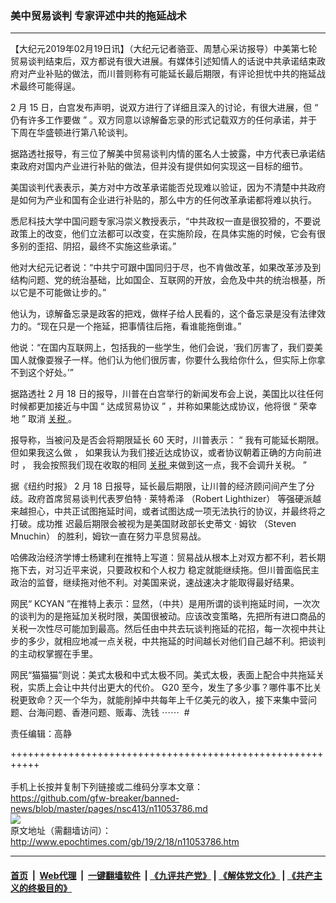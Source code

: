 ### 美中贸易谈判 专家评述中共的拖延战术
------------------------

<p>
 【大纪元2019年02月19日讯】（大纪元记者骆亚、周慧心采访报导）中美第七轮贸易谈判结束后，双方都说有很大进展。有媒体引述知情人的话说中共承诺结束政府对产业补贴的做法，而川普则称有可能延长最后期限，有评论担忧中共的拖延战术最终可能得逞。
</p>
<p class="p1">
 <span class="s2">
  2
 </span>
 <span class="s1">
  月
 </span>
 <span class="s2">
  15
 </span>
 <span class="s1">
  日，白宫发布声明，说双方进行了详细且深入的讨论，有很大进展，但
 </span>
 <span class="s2">
  “
 </span>
 <span class="s1">
  仍有许多工作要做
 </span>
 <span class="s2">
  ”
 </span>
 <span class="s1">
  。双方同意以谅解备忘录的形式记载双方的任何承诺，并于下周在华盛顿进行第八轮谈判。
 </span>
</p>
<p class="p1">
 <span class="s1">
  据路透社报导，有三位了解美中贸易谈判内情的匿名人士披露，中方代表已承诺结束政府对国内产业进行补贴的做法，但并没有提供如何实现这一目标的细节。
 </span>
</p>
<p class="p1">
 <span class="s1">
  美国谈判代表表示，美方对中方改革承诺能否兑现难以验证，因为不清楚中共政府是如何为产业和国有企业进行补贴的，那么中方的任何改革承诺都将难以执行。
 </span>
</p>
<p class="p1">
 <span class="s1">
  悉尼科技大学中国问题专家冯崇义教授表示，“中共政权一直是很狡猾的，不要说政策上的改变，他们立法都可以改变，在实施阶段，在具体实施的时候，它会有很多别的歪招、阴招，最终不实施这些承诺。”
 </span>
</p>
<p class="p1">
 <span class="s1">
  他对大纪元记者说：“中共宁可跟中国同归于尽，也不肯做改革，如果改革涉及到结构问题、党的统治基础，比如国企、互联网的开放，会危及中共的统治根基，所以它是不可能做让步的。”
 </span>
</p>
<p class="p1">
 <span class="s1">
  他认为，谅解备忘录是政客的把戏，做样子给人民看的，这个备忘录是没有法律效力的。“现在只是一个拖延，把事情往后拖，看谁能拖倒谁。”
 </span>
</p>
<p class="p1">
 他说：“在国内互联网上，包括我的一些学生，他们会说，‘我们厉害了，我们耍美国人就像耍猴子一样。他们认为他们很厉害，你要什么我给你什么，但实际上你拿不到这个好处。’”
</p>
<p class="p1">
 <span class="s1">
  据路透社
 </span>
 <span class="s2">
  2
 </span>
 <span class="s1">
  月
 </span>
 <span class="s2">
  18
 </span>
 <span class="s1">
  日的报导，川普在白宫举行的新闻发布会上说，美国比以往任何时候都更加接近与中国
 </span>
 <span class="s2">
  “
 </span>
 <span class="s1">
  达成贸易协议
 </span>
 <span class="s2">
  ”
 </span>
 <span class="s1">
  ，并称如果能达成协议，他将很
 </span>
 <span class="s2">
  “
 </span>
 <span class="s1">
  荣幸地
 </span>
 <span class="s2">
  ”
 </span>
 <span class="s1">
  取消
  <a href="http://www.epochtimes.com/gb/tag/%E5%85%B3%E7%A8%8E.html">
   关税
  </a>
  。
 </span>
</p>
<p class="p1">
 <span class="s1">
  报导称，当被问及是否会将期限延长
 </span>
 <span class="s2">
  60
 </span>
 <span class="s1">
  天时，川普表示：
 </span>
 <span class="s2">
  “
 </span>
 <span class="s1">
  我有可能延长期限。但如果我这么做
 </span>
 <span class="s2">
  ，
 </span>
 <span class="s1">
  如果我认为我们接近达成协议，或者协议朝着正确的方向前进时
 </span>
 <span class="s2">
  ，
 </span>
 <span class="s1">
  我会按照我们现在收取的相同
  <a href="http://www.epochtimes.com/gb/tag/%E5%85%B3%E7%A8%8E.html">
   关税
  </a>
  来做到这一点，我不会调升关税。
 </span>
 <span class="s2">
  ”
 </span>
</p>
<p class="p1">
 <span class="s1">
  据《纽约时报》
 </span>
 <span class="s2">
  2
 </span>
 <span class="s1">
  月
 </span>
 <span class="s2">
  18
 </span>
 <span class="s1">
  日报导，延长最后期限，让川普的经济顾问间产生了分歧。政府首席贸易谈判代表罗伯特
 </span>
 <span class="s2">
  ·
 </span>
 <span class="s1">
  莱特希泽
 </span>
 <span class="s2">
  （Robert Lighthizer）
 </span>
 <span class="s1">
  等强硬派越来越担心，中共正试图拖延时间，或者试图达成一项无法执行的协议，并最终将之打破。成功推
 </span>
 <span class="s3">
  迟最后期限会被视为是美国财政部长史蒂文
 </span>
 <span class="s2">
  ·
 </span>
 <span class="s1">
  姆钦
 </span>
 <span class="s2">
  （Steven Mnuchin）
 </span>
 <span class="s1">
  的胜利，姆钦一直在努力平息贸易战。
 </span>
</p>
<p class="p1">
 <span class="s1">
  哈佛政治经济学博士杨建利在推特上写道：贸易战从根本上对双方都不利，若长期拖下去，对习近平来说，只要政权和个人权力
 </span>
 <span class="s3">
  稳定就能继续拖。但川普面临民主政治的监督，继续拖对他不利。对美国来说，速战速决才能取得最好结果。
 </span>
</p>
<p class="p1">
 <span class="s1">
  网民“
 </span>
 <span class="s2">
  KCYAN
 </span>
 <span class="s1">
  ”在推特上表示：显然，（中共）是用所谓的谈判拖延时间，一次次的谈判为的是拖延加关税时限，美国很被动。应该改变策略，先把所有进口商品的关税一次性尽可能加到最高。然后任由中共去玩谈判拖延的花招，每一次视中共让步的多少，就相应地减一点关税，中共拖延的时间越长对他们自己越不利。把谈判的主动权掌握在手里。
 </span>
</p>
<p class="p1">
 <span class="s1">
  网民“猫猫猫”则说：美式太极和中式太极不同。美式太极，表面上配合中共拖延关税，实质上会让中共付出更大的代价。
 </span>
 <span class="s2">
  G20
 </span>
 <span class="s1">
  至今，发生了多少事？哪件事不比关税更致命？灭一个华为，就能削掉中共每年上千亿美元的收入，接下来集中营问题、台海问题、香港问题、贩毒、洗钱
 </span>
 <span class="s2">
  ⋯⋯  #
 </span>
</p>
<p class="p1">
 责任编辑：高静
</p>

+++++++++++++++++++++++++++++++++++++++++++++++++++++++++++<br/><br/>
手机上长按并复制下列链接或二维码分享本文章：<br/>
https://github.com/gfw-breaker/banned-news/blob/master/pages/nsc413/n11053786.md <br/>
<a href='https://github.com/gfw-breaker/banned-news/blob/master/pages/nsc413/n11053786.md'><img src='https://github.com/gfw-breaker/banned-news/blob/master/pages/nsc413/n11053786.md.png'/></a> <br/>
原文地址（需翻墙访问）：http://www.epochtimes.com/gb/19/2/18/n11053786.htm


------------------------
#### [首页](https://github.com/gfw-breaker/banned-news/blob/master/README.md) &nbsp;|&nbsp; [Web代理](https://github.com/labour-camp/helloworld) &nbsp;|&nbsp; [一键翻墙软件](https://github.com/gfw-breaker/nogfw/blob/master/README.md) &nbsp;| [《九评共产党》](https://github.com/gfw-breaker/9ping.md/blob/master/README.md#九评之一评共产党是什么) | [《解体党文化》](https://github.com/gfw-breaker/jtdwh.md/blob/master/README.md) | [《共产主义的终极目的》](https://github.com/gfw-breaker/gczydzjmd.md/blob/master/README.md)

